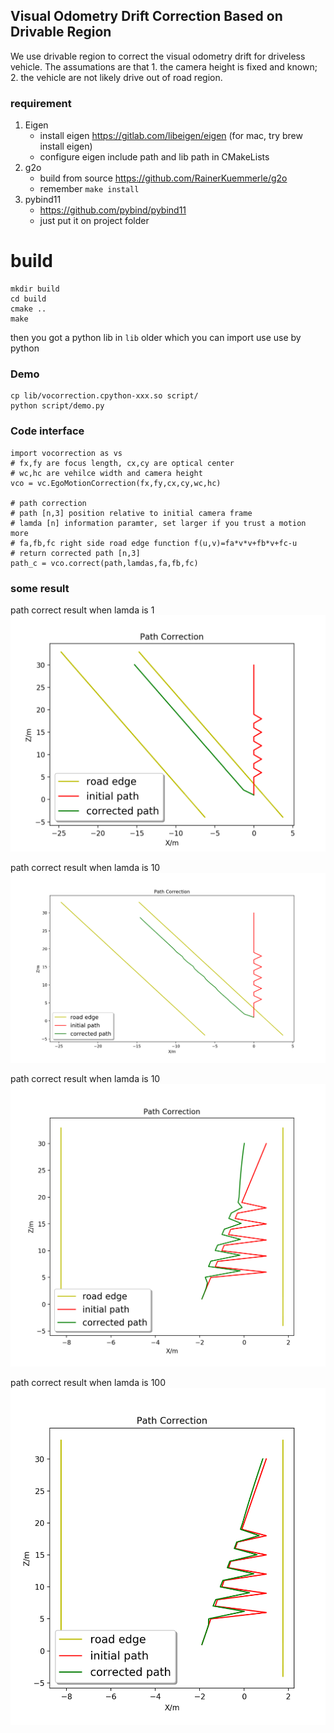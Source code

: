 ## Visual Odometry Drift Correction Based on Drivable Region

We use drivable region to correct the visual odometry drift for driveless vehicle. The assumations are that 1. the camera height is fixed and known; 2. the vehicle are not likely drive out of road region.


### requirement
1. Eigen 
	* install eigen https://gitlab.com/libeigen/eigen (for mac, try brew install eigen)
	* configure eigen include path and lib path in CMakeLists
2. g2o
	* build from source https://github.com/RainerKuemmerle/g2o
	* remember `make install` 
3. pybind11 
	* https://github.com/pybind/pybind11
	* just put it on project folder

# build 
```
mkdir build 
cd build 
cmake .. 
make 
```
then you got a python lib in `lib` older which you can import use use by python



### Demo
```
cp lib/vocorrection.cpython-xxx.so script/
python script/demo.py

```

### Code interface
```
import vocorrection as vs
# fx,fy are focus length, cx,cy are optical center
# wc,hc are vehilce width and camera height
vco = vc.EgoMotionCorrection(fx,fy,cx,cy,wc,hc)

# path correction
# path [n,3] position relative to initial camera frame
# lamda [n] information paramter, set larger if you trust a motion more
# fa,fb,fc right side road edge function f(u,v)=fa*v*v+fb*v+fc-u
# return corrected path [n,3]
path_c = vco.correct(path,lamdas,fa,fb,fc)
```

### some result
path correct result when lamda is 1
![](results/path_correct_01.png)

path correct result when lamda is 10
![](results/path_correct_01_lamda_10.png)

path correct result when lamda is 10
![](results/path_correct_03_lamda_10.png)

path correct result when lamda is 100
![](results/path_correct_03_lamda_100.png)